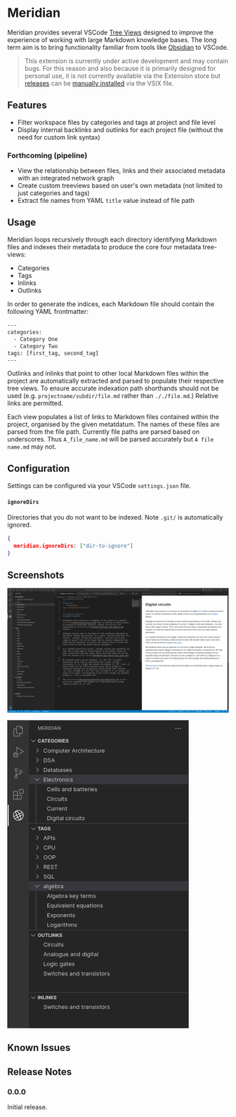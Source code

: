 # Meridian

Meridian provides several VSCode [Tree Views](https://code.visualstudio.com/api/extension-guides/tree-view) designed to improve the experience of working with large Markdown knowledge bases. The long term aim is to bring functionality familiar from tools like [Obsidian](https://obsidian.md/) to VSCode. 

> This extension is currently under active development and may contain bugs. For this reason and also because it is primarily designed for personal use, it is not currently available via the Extension store but [releases]() can be [manually installed](https://code.visualstudio.com/docs/editor/extension-marketplace#_install-from-a-vsix) via the VSIX file.

## Features

-  Filter workspace files by categories and tags at project and file level
-  Display internal backlinks and outlinks for each project file (without the need for custom link syntax)

### Forthcoming (pipeline)
-  View the relationship between files, links and their associated metadata with an integrated network graph
-  Create custom treeviews based on user's own metadata (not limited to just categories and tags) 
-  Extract file names from YAML `title` value instead of file path 
 

## Usage

Meridian loops recursively through each directory identifying Markdown files and indexes their metadata to produce the core four metadata tree-views: 
* Categories
* Tags
* Inlinks
* Outlinks

In order to generate the indices, each Markdown file should contain the following YAML frontmatter:
```
---
categories:
  - Category One
  - Category Two
tags: [first_tag, second_tag]
---
```
Outlinks and inlinks that point to other local Markdown files within the project are automatically extracted and parsed to populate their respective tree views. To ensure accurate indexation path shorthands should not be used  (e.g. `projectname/subdir/file.md` rather than `././file.md`.) Relative links are permitted.

Each view populates a list of links to Markdown files contained within the project, organised by the given metatdatum. The names of these files are parsed from the file path. Currently file paths are parsed based on underscores. Thus `A_file_name.md` will be parsed accurately but `A file name.md` may not.  


## Configuration
Settings can be configured via your VSCode `settings.json` file. 

#### `ignoreDirs`

Directories that you do not want to be indexed. Note `.git/` is automatically ignored. 

```json
{
  meridian.ignoreDirs: ["dir-to-ignore"] 
}
```
## Screenshots 

![](/media/screenshot-all.png)

![](/media/screenshot-detail.png)

## Known Issues


## Release Notes

### 0.0.0

Initial release.

